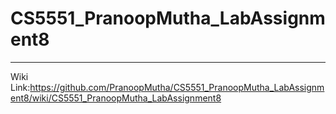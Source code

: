 # CS5551_PranoopMutha_LabAssignment8
******************************************************

Wiki Link:https://github.com/PranoopMutha/CS5551_PranoopMutha_LabAssignment8/wiki/CS5551_PranoopMutha_LabAssignment8

